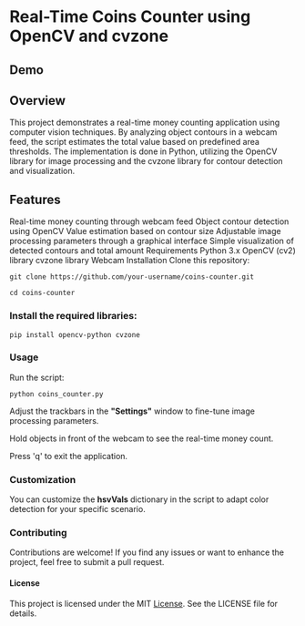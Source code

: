 # Real-Time Coins Counter using OpenCV and cvzone

## Demo

## Overview

This project demonstrates a real-time money counting application using computer vision techniques. By analyzing object contours in a webcam feed, the script estimates the total value based on predefined area thresholds. The implementation is done in Python, utilizing the OpenCV library for image processing and the cvzone library for contour detection and visualization.

## Features

Real-time money counting through webcam feed
Object contour detection using OpenCV
Value estimation based on contour size
Adjustable image processing parameters through a graphical interface
Simple visualization of detected contours and total amount
Requirements
Python 3.x
OpenCV (cv2) library
cvzone library
Webcam
Installation
Clone this repository:

```
git clone https://github.com/your-username/coins-counter.git
```

```
cd coins-counter
```

### Install the required libraries:

```
pip install opencv-python cvzone
```
### Usage

Run the script:

```
python coins_counter.py
```

Adjust the trackbars in the **"Settings"** window to fine-tune image processing parameters.

Hold objects in front of the webcam to see the real-time money count.

Press 'q' to exit the application.

### Customization

You can customize the **hsvVals** dictionary in the script to adapt color detection for your specific scenario.

### Contributing

Contributions are welcome! If you find any issues or want to enhance the project, feel free to submit a pull request.

#### License

This project is licensed under the MIT [License](). See the LICENSE file for details.
